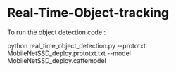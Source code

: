 # Real-Time-Object-tracking

To run the object detection code :

python real_time_object_detection.py --prototxt MobileNetSSD_deploy.prototxt.txt --model MobileNetSSD_deploy.caffemodel
